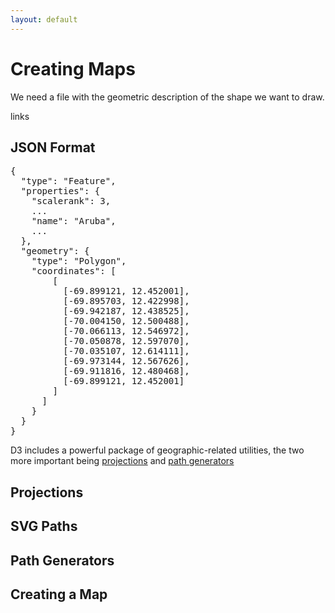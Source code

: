 ```yaml
---
layout: default
---
```


# Creating Maps

We need a file with the geometric description of the shape we want to draw.

links

## JSON Format

<pre class="csv">
{
  "type": "Feature",
  "properties": {
    "scalerank": 3,
    ...
    "name": "Aruba",
    ...
  },
  "geometry": {
    "type": "Polygon",
    "coordinates": [
        [
          [-69.899121, 12.452001],
          [-69.895703, 12.422998],
          [-69.942187, 12.438525],
          [-70.004150, 12.500488],
          [-70.066113, 12.546972],
          [-70.050878, 12.597070],
          [-70.035107, 12.614111],
          [-69.973144, 12.567626],
          [-69.911816, 12.480468],
          [-69.899121, 12.452001]
        ]
      ]
    }
  }
}
</pre>

D3 includes a powerful package of geographic-related utilities, the two more important being [projections]() and [path generators]()

## Projections

## SVG Paths

## Path Generators

## Creating a Map

